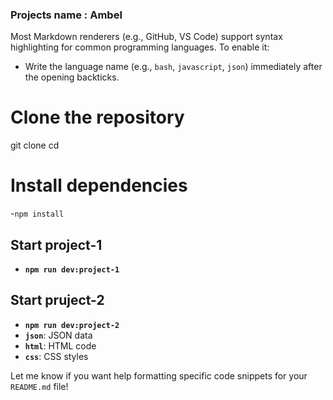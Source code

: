 
### Projects name : Ambel
Most Markdown renderers (e.g., GitHub, VS Code) support syntax highlighting for common programming languages. To enable it:
- Write the language name (e.g., `bash`, `javascript`, `json`) immediately after the opening backticks.

# Clone the repository
git clone <repository-url>
cd <repository-folder>

# Install dependencies
-`npm install`

## Start project-1
- **`npm run dev:project-1`**
## Start pruject-2
- **`npm run dev:project-2`**
- **`json`**: JSON data
- **`html`**: HTML code
- **`css`**: CSS styles

Let me know if you want help formatting specific code snippets for your `README.md` file!

